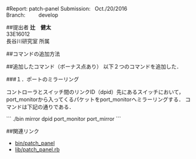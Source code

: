 #Report: patch-panel
Submission: &nbsp; Oct./20/2016<br>
Branch: &nbsp;&nbsp;&nbsp;&nbsp;&nbsp;&nbsp;&nbsp; develop<br>






##提出者
<B>辻　健太</B><br>
33E16012<br>
長谷川研究室 所属<br>



##コマンドの追加方法



##追加したコマンド（ボーナス点あり）
以下２つのコマンドを追加した．

###１．ポートのミラーリング
<p>コントローラとスイッチ間のリンクID（dpid）先にあるスイッチにおいて，port_monitorから入ってくるパケットをport_monitorへミラーリングする．
コマンドは下記の通りである．</p>
```
./bin mirror dpid port_monitor port_mirror
```
<p></p>



##関連リンク
* [bin/patch_panel](bin/patch_panel)
* [lib/patch_panel.rb](lib/patch_panel.rb)
